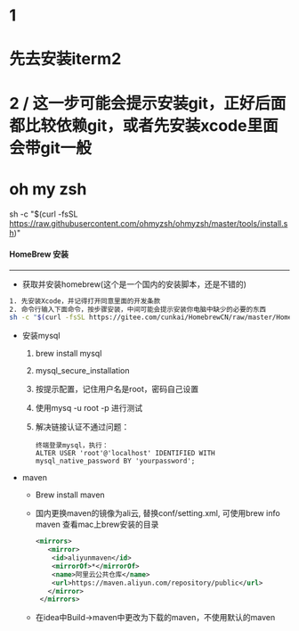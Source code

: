 # 1
# 先去安装iterm2

# 2 / 这一步可能会提示安装git，正好后面都比较依赖git，或者先安装xcode里面会带git一般
# oh my zsh
sh -c "$(curl -fsSL https://raw.githubusercontent.com/ohmyzsh/ohmyzsh/master/tools/install.sh)"


#### HomeBrew 安装

___

- 获取并安装homebrew(这个是一个国内的安装脚本，还是不错的)

```bash
1. 先安装Xcode，并记得打开同意里面的开发条款
2. 命令行输入下面命令，按步骤安装，中间可能会提示安装你电脑中缺少的必要的东西
sh -c "$(curl -fsSL https://gitee.com/cunkai/HomebrewCN/raw/master/Homebrew.sh)"
```



- 安装mysql
  1. brew install mysql
  
  2. mysql_secure_installation
  
  3. 按提示配置，记住用户名是root，密码自己设置
  
  4. 使用mysq -u root -p 进行测试
  
  5. 解决链接认证不通过问题：
  
     ```text
     终端登录mysql，执行：
     ALTER USER 'root'@'localhost' IDENTIFIED WITH mysql_native_password BY 'yourpassword';
     ```
  
     
  
- maven

  - Brew install maven

  - 国内更换maven的镜像为ali云, 替换conf/setting.xml, 可使用brew info maven 查看mac上brew安装的目录

    ```xml
    <mirrors>
       <mirror>
        <id>aliyunmaven</id>
        <mirrorOf>*</mirrorOf>
        <name>阿里云公共仓库</name>
        <url>https://maven.aliyun.com/repository/public</url>
       </mirror>  
     </mirrors>
    ```

  - 在idea中Build->maven中更改为下载的maven，不使用默认的maven

   
